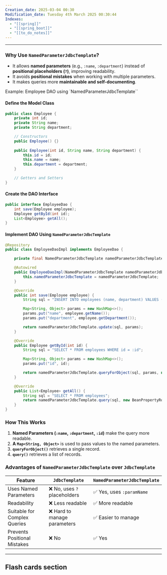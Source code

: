 ```yaml
---
Creation_date: 2025-03-04 00:30
Modification_date: Tuesday 4th March 2025 00:30:44
Indexes:
  - "[[spring]]"
  - "[[spring_boot]]"
  - "[[to_do_notes]]"
---
```


----

### Why Use `NamedParameterJdbcTemplate`?

- It allows **named parameters** (e.g., `:name`, `:department`) instead of **positional placeholders (`?`)**, improving readability.
- It avoids **positional mistakes** when working with multiple parameters.
- It makes queries more **maintainable and self-documenting**.

Example: Employee DAO using `NamedParameterJdbcTemplate``
#### Define the Model Class
```java
public class Employee {
    private int id;
    private String name;
    private String department;

    // Constructors
    public Employee() {}
    
    public Employee(int id, String name, String department) {
        this.id = id;
        this.name = name;
        this.department = department;
    }

    // Getters and Setters
}
```

#### Create the DAO Interface
```java
public interface EmployeeDao {
    int save(Employee employee);
    Employee getById(int id);
    List<Employee> getAll();
}
```

#### Implement DAO Using `NamedParameterJdbcTemplate`
```java
@Repository
public class EmployeeDaoImpl implements EmployeeDao {

    private final NamedParameterJdbcTemplate namedParameterJdbcTemplate;

    @Autowired
    public EmployeeDaoImpl(NamedParameterJdbcTemplate namedParameterJdbcTemplate) {
        this.namedParameterJdbcTemplate = namedParameterJdbcTemplate;
    }

    @Override
    public int save(Employee employee) {
        String sql = "INSERT INTO employees (name, department) VALUES (:name, :department)";

        Map<String, Object> params = new HashMap<>();
        params.put("name", employee.getName());
        params.put("department", employee.getDepartment());

        return namedParameterJdbcTemplate.update(sql, params);
    }

    @Override
    public Employee getById(int id) {
        String sql = "SELECT * FROM employees WHERE id = :id";

        Map<String, Object> params = new HashMap<>();
        params.put("id", id);

        return namedParameterJdbcTemplate.queryForObject(sql, params, new BeanPropertyRowMapper<>(Employee.class));
    }

    @Override
    public List<Employee> getAll() {
        String sql = "SELECT * FROM employees";
        return namedParameterJdbcTemplate.query(sql, new BeanPropertyRowMapper<>(Employee.class));
    }
}
```

### How This Works
1. **Named Parameters (`:name`, `:department`, `:id`)** make the query more readable.
2. **A `Map<String, Object>`** is used to pass values to the named parameters.
3. **`queryForObject()`** retrieves a single record.
4. **`query()`** retrieves a list of records.

### Advantages of `NamedParameterJdbcTemplate` over `JdbcTemplate`
| Feature                      | `JdbcTemplate`              | `NamedParameterJdbcTemplate` |
| ---------------------------- | --------------------------- | ---------------------------- |
| Uses Named Parameters        | ❌ No, uses `?` placeholders | ✅ Yes, uses `:paramName`     |
| Readability                  | ❌ Less readable             | ✅ More readable              |
| Suitable for Complex Queries | ❌ Hard to manage parameters | ✅ Easier to manage           |
| Prevents Positional Mistakes | ❌ No                        | ✅ Yes                        |











---
## Flash cards section
